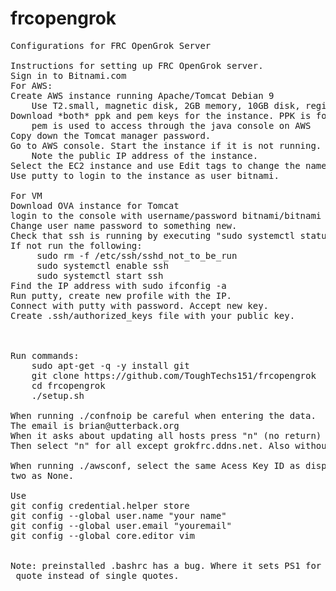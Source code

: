 # frcopengrok
<pre>
Configurations for FRC OpenGrok Server

Instructions for setting up FRC OpenGrok server.
Sign in to Bitnami.com
For AWS:
Create AWS instance running Apache/Tomcat Debian 9
	Use T2.small, magnetic disk, 2GB memory, 10GB disk, region us-east-1 
Download *both* ppk and pem keys for the instance. PPK is for putty.
	pem is used to access through the java console on AWS 
Copy down the Tomcat manager password. 
Go to AWS console. Start the instance if it is not running. 
	Note the public IP address of the instance.
Select the EC2 instance and use Edit tags to change the name to frcgrok-tomcat-be
Use putty to login to the instance as user bitnami. 

For VM
Download OVA instance for Tomcat
login to the console with username/password bitnami/bitnami
Change user name password to something new. 
Check that ssh is running by executing "sudo systemctl status ssh"
If not run the following:
     sudo rm -f /etc/ssh/sshd_not_to_be_run
     sudo systemctl enable ssh
     sudo systemctl start ssh
Find the IP address with sudo ifconfig -a
Run putty, create new profile with the IP. 
Connect with putty with password. Accept new key.
Create .ssh/authorized_keys file with your public key.



Run commands:
	sudo apt-get -q -y install git
	git clone https://github.com/ToughTechs151/frcopengrok
	cd frcopengrok
	./setup.sh

When running ./confnoip be careful when entering the data.
The email is brian@utterback.org
When it asks about updating all hosts press "n" (no return)
Then select "n" for all except grokfrc.ddns.net. Also without return.

When running ./awsconf, select the same Acess Key ID as displayed. Enter the Secret key. Leave the other
two as None.

Use 
git config credential.helper store
git config --global user.name "your name" 
git config --global user.email "youremail" 
git config --global core.editor vim


Note: preinstalled .bashrc has a bug. Where it sets PS1 for xterms, the part aboue debian_chroot is in double 
 quote instead of single quotes. 

</pre>
